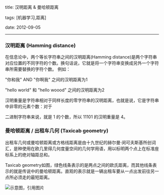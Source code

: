 title: 汉明距离 & 曼哈顿距离

tags: [机器学习,距离]

date: 2012-09-05

---



<!--more-->

### 汉明距离 (Hamming distance)



在信息论中，两个等长字符串之间的汉明距离(Hamming distance)是两个字符串对应位置的不同字符的个数。换句话说，它就是将一个字符串变换成另外一个字符串所需要替换的字符个数。 例如：

"你和我" AND "你啊我" 之间的汉明距离为1

"hello world" 和 "hello woood" 之间的汉明距离为2

汉明重量是字符串相对于同样长度的零字符串的汉明距离，也就是说，它是字符串中非零的元素个数：对于

二进制字符串来说，就是 1 的个数，所以 11101 的汉明重量是 4。



### 曼哈顿距离 / 出租车几何 (Taxicab geometry)



出租车几何或曼哈顿距离或方格线距离是由十九世纪的赫尔曼·闵可夫斯基所创词汇，是种使用在欧几里得几何度量空间的几何学用语，用以标明两个点上在标准座标系上的绝对轴距总和。

Taxicab geometry如图，绿色线条表示的是两点之间的欧氏距离，而其他线条表示的就是传说中的曼哈顿距离。直观的表示就是一辆出租车要从一点出发前往另一点所必须走的最短距离。

![示意图，引用图片](http://upload.wikimedia.org/wikipedia/commons/thumb/0/08/Manhattan_distance.svg/300px-Manhattan_distance.svg.png)

